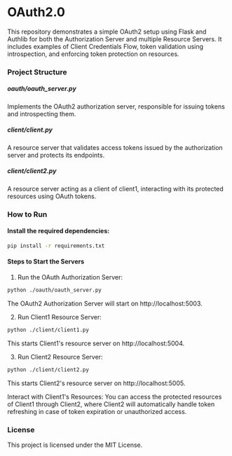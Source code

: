 # OAuth2.0

This repository demonstrates a simple OAuth2 setup using Flask and Authlib for both the Authorization Server and multiple Resource Servers. It includes examples of Client Credentials Flow, token validation using introspection, and enforcing token protection on resources.

### Project Structure

##### oauth/oauth_server.py
Implements the OAuth2 authorization server, responsible for issuing tokens and introspecting them.

##### client/client.py
A resource server that validates access tokens issued by the authorization server and protects its endpoints.

##### client/client2.py
A resource server acting as a client of client1, interacting with its protected resources using OAuth tokens.

### How to Run
#### Install the required dependencies:
``` bash
pip install -r requirements.txt
```

#### Steps to Start the Servers
1. Run the OAuth Authorization Server:
``` bash
python ./oauth/oauth_server.py
``` 
The OAuth2 Authorization Server will start on http://localhost:5003.

2. Run Client1 Resource Server:
```bash
python ./client/client1.py
```
This starts Client1's resource server on http://localhost:5004.

3. Run Client2 Resource Server:
```bash
python ./client/client2.py
```
This starts Client2's resource server on http://localhost:5005.

Interact with Client1's Resources: You can access the protected resources of Client1 through Client2, where Client2 will automatically handle token refreshing in case of token expiration or unauthorized access.



### License
This project is licensed under the MIT License.
